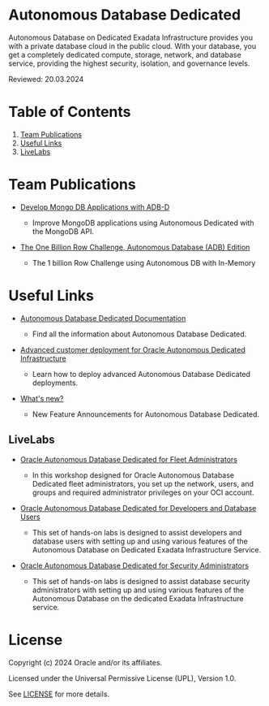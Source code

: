 # Autonomous Database Dedicated
 
Autonomous Database on Dedicated Exadata Infrastructure provides you with a private database cloud in the public cloud. With your database, you get a completely dedicated compute, storage, network, and database service, providing the highest security, isolation, and governance levels.

Reviewed: 20.03.2024
 
# Table of Contents
 
1. [Team Publications](#team-publications)
2. [Useful Links](#useful-links)
3. [LiveLabs](#livelabs)
 
# Team Publications
 
- [Develop Mongo DB Applications with ADB-D](https://blogs.oracle.com/database/post/adb-d-mongodb-api)
    - Improve MongoDB applications using Autonomous Dedicated with the MongoDB API.

- [The One Billion Row Challenge, Autonomous Database (ADB) Edition](https://dev.to/oracle/the-one-billion-row-challenge-autonomous-database-adb-edition-331a)
    - The 1 billion Row Challenge using Autonomous DB with In-Memory

# Useful Links
 
- [Autonomous Database Dedicated Documentation](https://docs.oracle.com/en/cloud/paas/autonomous-database/dedicated/adbd-index.html)
    - Find all the information about Autonomous Database Dedicated.

- [Advanced customer deployment for Oracle Autonomous Dedicated Infrastructure](https://www.youtube.com/watch?v=RqlHM1i83_w )
    - Learn how to deploy advanced Autonomous Database Dedicated deployments.

- [What's new?](https://docs.oracle.com/en/cloud/paas/autonomous-database/dedicated/nfccyy/#articletitle)
    - New Feature Announcements for Autonomous Database Dedicated.
 
## LiveLabs
 
- [Oracle Autonomous Database Dedicated for Fleet Administrators](https://apexapps.oracle.com/pls/apex/r/dbpm/livelabs/view-workshop?wid=3196&clear=RR,180)
    - In this workshop designed for Oracle Autonomous Database Dedicated fleet administrators, you set up the network, users, and groups and required administrator privileges on your OCI account.

- [Oracle Autonomous Database Dedicated for Developers and Database Users](https://apexapps.oracle.com/pls/apex/r/dbpm/livelabs/view-workshop?wid=3197&clear=RR,180)
    - This set of hands-on labs is designed to assist developers and database users with setting up and using various features of the Autonomous Database on Dedicated Exadata Infrastructure Service.

- [Oracle Autonomous Database Dedicated for Security Administrators](https://apexapps.oracle.com/pls/apex/r/dbpm/livelabs/view-workshop?wid=3198&clear=RR,180)
    - This set of hands-on labs is designed to assist database security administrators with setting up and using various features of the Autonomous Database on the dedicated Exadata Infrastructure service.
    
# License
 
Copyright (c) 2024 Oracle and/or its affiliates.
 
Licensed under the Universal Permissive License (UPL), Version 1.0.
 
See [LICENSE](https://github.com/oracle-devrel/technology-engineering/blob/main/LICENSE) for more details.
